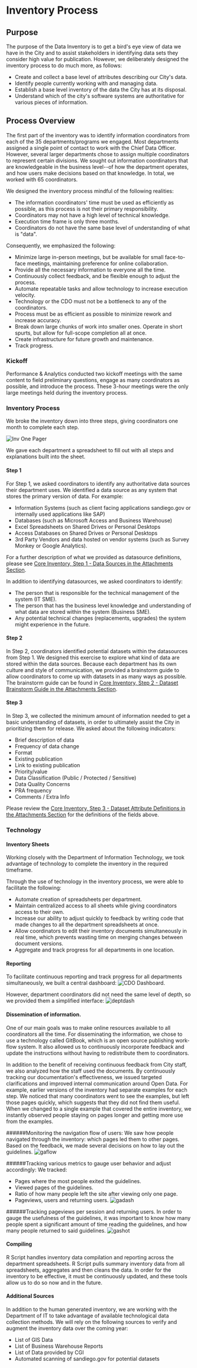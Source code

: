 # Inventory Process

## Purpose
The purpose of the Data Inventory is to get a bird's eye view of data we have in the City and to assist stakeholders in identifying data sets they consider high value for publication.  However, we deliberately designed the inventory process to do much more, as follows:

* Create and collect a base level of attributes describing our City's data. 
* Identify people currently working with and managing data.
* Establish a base level inventory of the data the City has at its disposal.
* Understand which of the city's software systems are authoritative for various pieces of information.


## Process Overview

The first part of the inventory was to identify information coordinators from each of the 35 departments/programs we engaged.  Most departments assigned a single point of contact to work with the Chief Data Officer.  However, several larger departments chose to assign multiple coordinators to represent certain divisions.  We sought out information coordinators that are knowledgeable in the business level--of how the department operates, and how users make decisions based on that knowledge.  In total, we worked with 65 coordinators.

We designed the inventory process mindful of the following realities:

* The information coordinators' time must be used as efficiently as possible, as this process is not their primary responsibility.
* Coordinators may not have a high level of technical knowledge.
* Execution time frame is only three months.
* Coordinators do not have the same base level of understanding of what is "data".

Consequently, we emphasized the following:

* Minimize large in-person meetings, but be available for small face-to-face meetings, maintaining preference for online collaboration.
* Provide all the necessary information to everyone all the time. 
* Continuously collect feedback, and be flexible enough to adjust the process.
* Automate repeatable tasks and allow technology to increase execution velocity.
* Technology or the CDO must not be a bottleneck to any of the coordinators.
* Process must be as efficient as possible to minimize rework and increase accuracy. 
* Break down large chunks of work into smaller ones.  Operate in short spurts, but allow for full-scope completion all at once.
* Create infrastructure for future growth and maintenance.
* Track progress. 

### Kickoff
Performance & Analytics conducted two kickoff meetings with the same content to field preliminary questions, engage as many coordinators as possible, and introduce the process.  These 3-hour meetings were the only large meetings held during the inventory process.

### Inventory Process 
We broke the inventory down into three steps, giving coordinators one month to complete each step.  

![Inv One Pager](http://take.ms/U11fa)

We gave each department a spreadsheet to fill out with all steps and explanations built into the sheet.  

#### Step 1
For Step 1, we asked coordinators to identify any authoritative data sources their department uses.  We identified a data source as any system that stores the primary version of data.  For example:

* Information Systems (such as client facing applications sandiego.gov or internally used applications like SAP)
* Databases (such as Microsoft Access and Business Warehouse)
* Excel Spreadsheets on Shared Drives or Personal Desktops
* Access Databases on Shared Drives or Personal Desktops
* 3rd Party Vendors and data hosted on vendor systems (such as Survey Monkey or Google Analytics).

For a further description of what we provided as datasource definitions, please see [Core Inventory, Step 1 - Data Sources in the Attachments Section](../attachments/core_inventory/datasources.html).

In addition to identifying datasources, we asked coordinators to identify:

* The person that is responsible for the technical management of the system (IT SME).
* The person that has the business level knowledge and understanding of what data are stored within the system (Business SME).
* Any potential technical changes (replacements, upgrades) the system might experience in the future.

#### Step 2
In Step 2, coordinators identified potential datasets within the datasources from Step 1.  We designed this exercise to explore what kind of data are stored within the data sources. 
Because each department has its own culture and style of communication, we provided a brainstorm guide to allow coordinators to come up with datasets in as many ways as possible.  The brainstorm guide can be found in [Core Inventory, Step 2 - Dataset Brainstorm Guide in the Attachments Section](../attachments/core_inventory/brainstorm_guide.html).


#### Step 3
In Step 3, we collected the minimum amount of information needed to get a basic understanding of datasets, in order to ultimately assist the City in prioritizing them for release.  We asked about the following indicators:
* Brief description of data   
* Frequency of data change    
* Format  
* Existing publication    
* Link to existing publication    
* Priority/value  
* Data Classification (Public / Protected / Sensitive) 
* Data Quality Concerns   
* PRA frequency   
* Comments / Extra Info

Please review the [Core Inventory, Step 3 - Dataset Attribute Definitions in the Attachments Section](../attachments/core_inventory/definitions.html) for the definitions of the fields above.


### Technology
#### Inventory Sheets
Working closely with the Department of Information Technology, we took advantage of technology to complete the inventory in the required timeframe.

Through the use of technology in the inventory process, we were able to facilitate the following:
* Automate creation of spreadsheets per department.
* Maintain centralized access to all sheets while giving coordinators access to their own.
* Increase our ability to adjust quickly to feedback by writing code that made changes to all the department spreadsheets at once.
* Allow coordinators to edit their inventory documents simultaneously in real time, which prevents wasting time on merging changes between document versions.
* Aggregate and track progress for all departments in one location.


#### Reporting
To facilitate continuous reporting and track progress for all departments simultaneously, we built a central dashboard:
![CDO Dashboard](http://take.ms/BGPG1).  

However, department coordinators did not need the same level of depth, so we provided them a simplified interface: 
![deptdash](http://take.ms/2FCWc)

#### Dissemination of information.
One of our main goals was to make online resources available to all coordinators all the time.  For disseminating the information, we chose to use a technology called GitBook, which is an open source publishing work-flow system.  It also allowed us to continuously incorporate feedback and update the instructions without having to redistribute them to coordinators.

In addition to the benefit of receiving continuous feedback from City staff, we also analyzed how the staff used the documents.  By continuously tracking our documentation's effectiveness, we issued targeted clarifications and improved internal communication around Open Data.  For example, earlier versions of the inventory had separate examples for each step.  We noticed that many coordinators went to see the examples, but left those pages quickly, which suggests that they did not find them useful.  When we changed to a single example that covered the entire inventory, we instantly observed people staying on pages longer and getting more use from the examples.


######Monitoring the navigation flow of users:
We saw how people navigated through the inventory: which pages led them to other pages. Based on the feedback, we made several decisions on how to lay out the guidelines.
![gaflow](http://take.ms/0Hi0H)

######Tracking various metrics to gauge user behavior and adjust accordingly:
We tracked:
* Pages where the most people exited the guidelines.
* Viewed pages of the guidelines.
* Ratio of how many people left the site after viewing only one page.
* Pageviews, users and returning users.
![gadash](http://take.ms/5Kg8v)

######Tracking pageviews per session and returning users.
In order to gauge the usefulness of the guidelines, it was important to know how many people spent a significant amount of time reading the guidelines, and how many people returned to said guidelines.
![gashot](http://take.ms/xpqQr)

#### Compiling
R Script handles inventory data compilation and reporting across the department spreadsheets. R Script pulls summary inventory data from all spreadsheets, aggregates and then cleans the data.  In order for the inventory to be effective, it must be continuously updated, and these tools allow us to do so now and in the future.

#### Additional Sources
In addition to the human generated inventory, we are working with the Department of IT to take advantage of available technological data collection methods.  We will rely on the following sources to verify and augment the inventory data over the coming year:

* List of GIS Data
* List of Business Warehouse Reports
* List of Data provided by CGI
* Automated scanning of sandiego.gov for potential datasets




